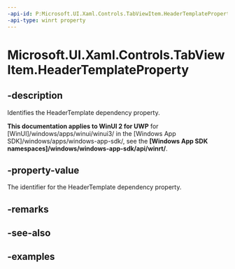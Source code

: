 ```yaml
---
-api-id: P:Microsoft.UI.Xaml.Controls.TabViewItem.HeaderTemplateProperty
-api-type: winrt property
---
```


# Microsoft.UI.Xaml.Controls.TabViewItem.HeaderTemplateProperty

<!--
public static Windows.UI.Xaml.DependencyProperty HeaderTemplateProperty { get; }
-->

## -description

Identifies the HeaderTemplate dependency property.

**This documentation applies to WinUI 2 for UWP** for [WinUI]/windows/apps/winui/winui3/ in the [Windows App SDK]/windows/apps/windows-app-sdk/, see the **[Windows App SDK namespaces]/windows/windows-app-sdk/api/winrt/**.

## -property-value

The identifier for the HeaderTemplate dependency property.

## -remarks

## -see-also

## -examples

